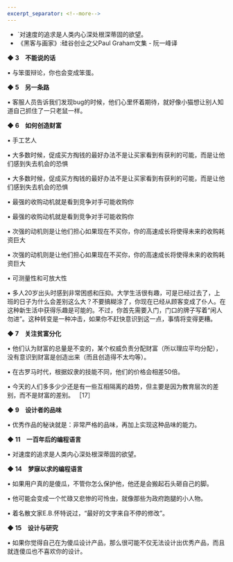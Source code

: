```yaml
---
excerpt_separator: <!--more-->
---
```

- `对速度的追求是人类内心深处根深蒂固的欲望。
- 《黑客与画家》:硅谷创业之父Paul Graham文集 - 阮一峰译
<!--more-->



**◆ 3　不能说的话**

▪ 与笨蛋辩论，你也会变成笨蛋。

**◆ 5　另一条路**

▪ 客服人员告诉我们发现bug的时候，他们心里怀着期待，就好像小猫想让别人知道自己抓住了一只老鼠一样。

**◆ 6　如何创造财富**

▪ 手工艺人

▪ 大多数时候，促成买方掏钱的最好办法不是让买家看到有获利的可能，而是让他们感到失去机会的恐惧

▪ 大多数时候，促成买方掏钱的最好办法不是让买家看到有获利的可能，而是让他们感到失去机会的恐惧

▪ 最强的收购动机就是看到竞争对手可能收购你

▪ 最强的收购动机就是看到竞争对手可能收购你

▪ 次强的动机则是让他们担心如果现在不买你，你的高速成长将使得未来的收购耗资巨大

▪ 次强的动机则是让他们担心如果现在不买你，你的高速成长将使得未来的收购耗资巨大

▪ 可测量性和可放大性

▪ 多人20岁出头时感到非常困惑和压抑。大学生活很有趣，可是已经过去了，上班的日子为什么会差别这么大？不要搞糊涂了，你现在已经从顾客变成了仆人。在这种新生活中获得乐趣是可能的。不过，你首先需要入门，门口的牌子写着“闲人勿进”。这种转变是一种冲击，如果你不赶快意识到这一点，事情将变得更糟。

**◆ 7　关注贫富分化**

▪ 他们认为财富的总量是不变的，某个权威负责分配财富（所以理应平均分配），没有意识到财富是创造出来（而且创造得不太均等）。

▪ 在古罗马时代，根据奴隶的技能不同，他们的价格会相差50倍。 

▪ 今天的人们多多少少还是有一些互相隔离的趋势，但主要是因为教育层次的差别，而不是财富的差别。 ［17］ 

**◆ 9　设计者的品味**

▪ 优秀作品的秘诀就是：非常严格的品味，再加上实现这种品味的能力。

**◆ 11　一百年后的编程语言**

▪ 对速度的追求是人类内心深处根深蒂固的欲望。

**◆ 14　梦寐以求的编程语言**

▪ 如果用户真的是傻瓜，不管你怎么保护他，他还是会搬起石头砸自己的脚。

▪ 他可能会变成一个忙碌又悲惨的可怜虫，就像那些为政府跑腿的小人物。

▪ 着名散文家E.B.怀特说过，“最好的文字来自不停的修改”。

**◆ 15　设计与研究**

▪ 如果你觉得自己在为傻瓜设计产品，那么很可能不仅无法设计出优秀产品，而且就连傻瓜也不喜欢你的设计。